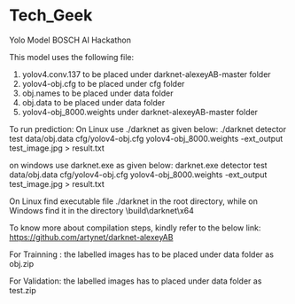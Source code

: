 # Tech_Geek
Yolo Model BOSCH AI Hackathon


This model uses the following file:
 
 1.  yolov4.conv.137 to be placed under darknet-alexeyAB-master folder
 2.  yolov4-obj.cfg to be placed under cfg folder
 3.  obj.names to be placed under data folder
 4.  obj.data to be placed under data folder
 5.  yolov4-obj_8000.weights under darknet-alexeyAB-master folder


To run prediction:
On Linux use ./darknet  as given below:
./darknet detector test data/obj.data cfg/yolov4-obj.cfg yolov4-obj_8000.weights -ext_output test_image.jpg > result.txt

on windows use darknet.exe as given below:
darknet.exe detector test data/obj.data cfg/yolov4-obj.cfg yolov4-obj_8000.weights -ext_output test_image.jpg > result.txt

On Linux find executable file ./darknet in the root directory, while on Windows find it in the directory \build\darknet\x64


To know more about compilation steps, kindly refer to the below link:
https://github.com/artynet/darknet-alexeyAB


For Trainning :
the labelled images has to be placed under data folder as obj.zip

For Validation:
the labelled images has to placed under data folder as test.zip
